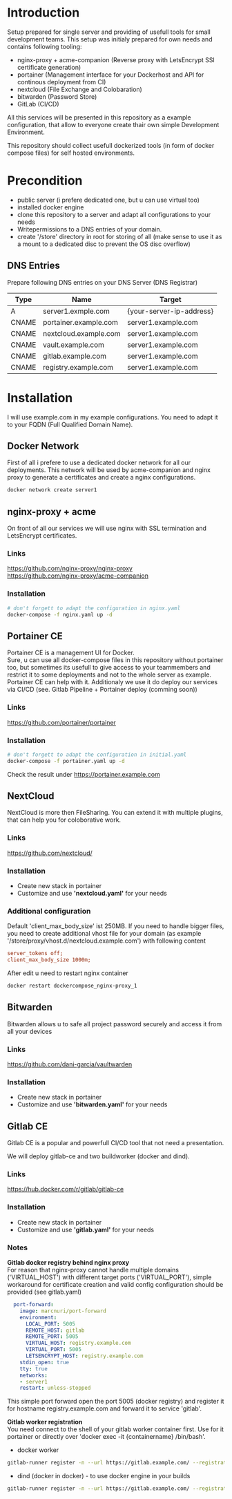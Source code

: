 # Introduction
Setup prepared for single server and providing of usefull tools for small development teams.
This setup was initialy prepared for own needs and contains following tooling:

- nginx-proxy + acme-companion (Reverse proxy with LetsEncrypt SSl certificate generation)
- portainer (Management interface for your Dockerhost and API for continous deployment from CI)
- nextcloud (File Exchange and Colobaration)
- bitwarden (Password Store)
- GitLab (CI/CD)

All this services will be presented in this repository as a example configuration, that allow to everyone create thair own simple Development Environment.

This repository should collect usefull dockerized tools (in form of docker compose files) for self hosted environments.

# Precondition
* public server (i prefere dedicated one, but u can use virtual too)
* installed docker engine
* clone this repository to a server and adapt all configurations to your needs
* Writepermissions to a DNS entries of your domain. 
* create '/store' directory in root for storing of all (make sense to use it as a mount to a dedicated disc to prevent the OS disc overflow) 

## DNS Entries
Prepare following DNS entries on your DNS Server (DNS Registrar)

Type | Name | Target
-----|------|-------
A | server1.exmple.com | {your-server-ip-address}
CNAME | portainer.example.com | server1.example.com
CNAME | nextcloud.example.com | server1.example.com
CNAME | vault.example.com | server1.example.com
CNAME | gitlab.example.com | server1.example.com
CNAME | registry.example.com | server1.example.com

# Installation
I will use example.com in my example configurations. You need to adapt it to your FQDN (Full Qualified Domain Name).

## Docker Network
First of all i prefere to use a dedicated docker network for all our deployments. This network will be used by acme-companion and nginx proxy to generate a certificates and create a nginx configurations.

```bash
docker network create server1 
```

## nginx-proxy + acme 
On front of all our services we will use nginx with SSL termination and LetsEncrypt certificates. 

### Links
https://github.com/nginx-proxy/nginx-proxy  
https://github.com/nginx-proxy/acme-companion  

### Installation

```bash
# don't forgett to adapt the configuration in nginx.yaml
docker-compose -f nginx.yaml up -d
```

## Portainer CE
Portainer CE is a management UI for Docker.  
Sure, u can use all docker-compose files in this repository without portainer too, but sometimes its usefull to give access to your teammembers and restrict it to some deployments and not to the whole server as example. Portainer CE can help with it.
Additionaly we use it do deploy our services via CI/CD (see. Gitlab Pipeline + Portainer deploy (comming soon))

### Links
https://github.com/portainer/portainer  
### Installation
```bash
# don't forgett to adapt the configuration in initial.yaml
docker-compose -f portainer.yaml up -d
```

Check the result under https://portainer.example.com

## NextCloud
NextCloud is more then FileSharing. You can extend it with multiple plugins, that can help you for coloborative work. 

### Links
https://github.com/nextcloud/

### Installation
* Create new stack in portainer
* Customize and use **'nextcloud.yaml'** for your needs

### Additional configuration
Default 'client_max_body_size' ist 250MB. If you need to handle bigger files, you need to create additional vhost file for your domain (as example '/store/proxy/vhost.d/nextcloud.example.com') with following content
```ini
server_tokens off;
client_max_body_size 1000m;
```
After edit u need to restart nginx container
```bash
docker restart dockercompose_nginx-proxy_1
```

## Bitwarden
Bitwarden allows u to safe all project password securely and access it from all your devices

### Links
https://github.com/dani-garcia/vaultwarden

### Installation
* Create new stack in portainer
* Customize and use **'bitwarden.yaml'** for your needs

## Gitlab CE
Gitlab CE is a popular and powerfull CI/CD tool that not need a presentation.

We will deploy gitlab-ce and two buildworker (docker and dind).

### Links
https://hub.docker.com/r/gitlab/gitlab-ce

### Installation
* Create new stack in portainer
* Customize and use **'gitlab.yaml'** for your needs

### Notes
**Gitlab docker registry behind nginx proxy**  
For reason that nginx-proxy cannot handle multiple domains ('VIRTUAL_HOST') with different target ports ('VIRTUAL_PORT'), simple workaround for certificate creation and valid config configuration should be provided (see gitlab.yaml) 
```yaml
  port-forward:
    image: marcnuri/port-forward
    environment:
      LOCAL_PORT: 5005
      REMOTE_HOST: gitlab
      REMOTE_PORT: 5005
      VIRTUAL_HOST: registry.example.com
      VIRTUAL_PORT: 5005
      LETSENCRYPT_HOST: registry.example.com
    stdin_open: true
    tty: true
    networks:
    - server1
    restart: unless-stopped
```
This simple port forward open the port 5005 (docker registry) and register it for hostname registry.example.com and forward it to service 'gitlab'. 

**Gitlab worker registration**  
You need connect to the shell of your gitlab worker container first. Use for it portainer or directly over 'docker exec -it {containername} /bin/bash'.

* docker worker
```bash
gitlab-runner register -n --url https://gitlab.example.com/ --registration-token {your gitlab token} --name dind --tag-list "docker" --executor docker  --docker-image "docker:stable"
```
* dind (docker in docker) - to use docker engine in your builds
```bash
gitlab-runner register -n --url https://gitlab.example.com/ --registration-token {your gitlab token} --name dind --tag-list "dind" --executor docker  --docker-image "docker:stable" --docker-volumes /var/run/docker.sock:/var/run/docker.sock --docker-privileged
```

